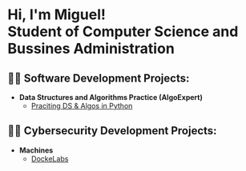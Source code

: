 <h1>Hi, I'm Miguel! <br/> Student of Computer Science and Bussines Administration </h1>

<h2>👨‍💻 Software Development Projects:</h2>

- <b>Data Structures and Algorithms Practice (AlgoExpert)</b>
  - [Praciting DS & Algos in Python](https://github.com/joshmadakor1/Algorithms-Practice)

<h2>👨‍💻 Cybersecurity Development Projects:</h2>

- <b> Machines </b>
  - [DockeLabs](https://github.com/miiguelpalaces/Machine-Upload-Dockerlabs-)


